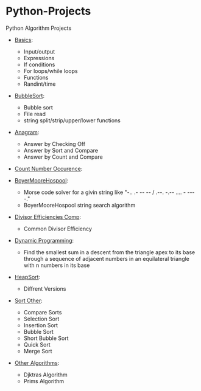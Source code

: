 # Python-Projects
Python Algorithm Projects

- [Basics](/HomeWork1-Basics):
  - Input/output
  - Expressions
  - If conditions
  - For loops/while loops
  - Functions
  - Randint/time

- [BubbleSort](/HomeWork2-BubbleSort):
  - Bubble sort
  - File read
  - string split/strip/upper/lower functions

- [Anagram](/HomeWork3-Anagram):
  - Answer by Checking Off
  - Answer by Sort and Compare
  - Answer by Count and Compare

- [Count Number Occurence](/Count_Number_Occurence):

- [BoyerMooreHospool](/HomeWork4-BoyerMooreHospool):
  - Morse code solver for a givin string like "-.. .- -- -- / .--. -.-- .... - --- -."
  - BoyerMooreHospool string search algorithm

- [Divisor Efficiencies Comp](/Python_Divisor_Efficiencies_Comp):
  - Common Divisor Efficiency

- [Dynamic Programming](/HomeWork5-DynamicProgramming):
  - Find the smallest sum in a descent from the triangle apex to its base through a sequence of adjacent numbers in an equilateral triangle with n numbers in its base

- [HeapSort](/HeapSort):
  - Diffrent Versions

- [Sort Other](/Sort-Other):
  - Compare Sorts
  - Selection Sort
  - Insertion Sort
  - Bubble Sort
  - Short Bubble Sort
  - Quick Sort
  - Merge Sort
- [Other Algorithms](/Other-Algorithms):
  - Djktras Algorithm
  - Prims Algorithm
  
  


